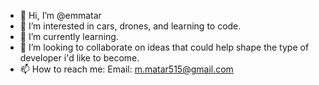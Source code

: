 - 👋 Hi, I’m @emmatar
- 👀 I’m interested in cars, drones, and learning to code.
- 🌱 I’m currently learning.
- 💞️ I’m looking to collaborate on ideas that could help shape the type of developer i'd like to become. 
- 📫 How to reach me: Email: m.matar515@gmail.com

<!---
emmatar/emmatar is a ✨ special ✨ repository because its `README.md` (this file) appears on your GitHub profile.
You can click the Preview link to take a look at your changes.
--->
